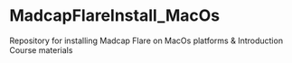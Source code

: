 # MadcapFlareInstall_MacOs
Repository for installing Madcap Flare on MacOs platforms &amp; Introduction Course materials
